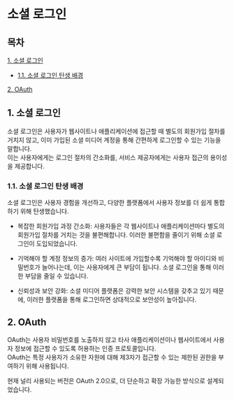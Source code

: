 # 소셜 로그인

## 목차

[1. 소셜 로그인](#1-소셜-로그인)
- [1.1. 소셜 로그인 탄생 배경](#11-소셜-로그인-탄생-배경)

[2. OAuth](#2-oauth)

## 1. 소셜 로그인

소셜 로그인은 사용자가 웹사이트나 애플리케이션에 접근할 때 별도의 회원가입 절차를 거치지 않고, 이미 가입된 소셜 미디어 계정을 통해 간편하게 로그인할 수 있는 기능을 말합니다.<br>
이는 사용자에게는 로그인 절차의 간소화를, 서비스 제공자에게는 사용자 접근의 용이성을 제공합니다.

### 1.1. 소셜 로그인 탄생 배경

소셜 로그인은 사용자 경험을 개선하고, 다양한 플랫폼에서 사용자 정보를 더 쉽게 통합하기 위해 탄생했습니다.

- 복잡한 회원가입 과정 간소화: 사용자들은 각 웹사이트나 애플리케이션마다 별도의 회원가입 절차를 거치는 것을 불편해합니다. 이러한 불편함을 줄이기 위해 소셜 로그인이 도입되었습니다.

- 기억해야 할 계정 정보의 증가: 여러 사이트에 가입할수록 기억해야 할 아이디와 비밀번호가 늘어나는데, 이는 사용자에게 큰 부담이 됩니다. 소셜 로그인을 통해 이러한 부담을 줄일 수 있습니다.

- 신뢰성과 보안 강화: 소셜 미디어 플랫폼은 강력한 보안 시스템을 갖추고 있기 때문에, 이러한 플랫폼을 통해 로그인하면 상대적으로 보안성이 높아집니다.

## 2. OAuth

OAuth는 사용자 비밀번호를 노출하지 않고 타사 애플리케이션이나 웹사이트에서 사용자 정보에 접근할 수 있도록 허용하는 인증 프로토콜입니다.<br>
OAuth는 특정 사용자가 소유한 자원에 대해 제3자가 접근할 수 있는 제한된 권한을 부여하기 위해 사용됩니다.

현재 널리 사용되는 버전은 OAuth 2.0으로, 더 단순하고 확장 가능한 방식으로 설계되었습니다.